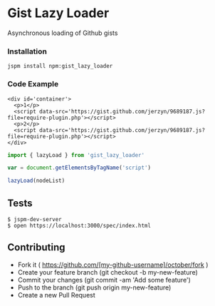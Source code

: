# Gist Lazy Loader
Asynchronous loading of Github gists

### Installation

```
jspm install npm:gist_lazy_loader
```

### Code Example

```
<div id='container'>
  <p>1</p>
  <script data-src='https://gist.github.com/jerzyn/9689187.js?file=require-plugin.php'></script>
  <p>2</p>
  <script data-src='https://gist.github.com/jerzyn/9689187.js?file=require-plugin.php'></script>
</div>
```

```javascript
import { lazyLoad } from 'gist_lazy_loader'

var = document.getElementsByTagName('script')

lazyLoad(nodeList)
``` 

## Tests

``` 
$ jspm-dev-server
$ open https://localhost:3000/spec/index.html
```

## Contributing

- Fork it ( https://github.com/[my-github-username]/october/fork )
- Create your feature branch (git checkout -b my-new-feature)
- Commit your changes (git commit -am 'Add some feature')
- Push to the branch (git push origin my-new-feature)
- Create a new Pull Request
